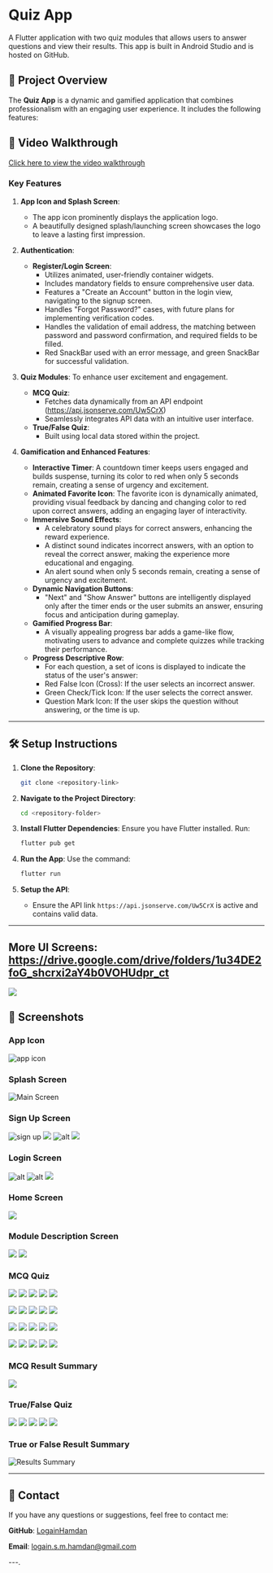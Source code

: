 # Quiz App

A Flutter application with two quiz modules that allows users to answer questions and view their results. This app is built in Android Studio and is hosted on GitHub.

## 📜 Project Overview

The **Quiz App** is a dynamic and gamified application that combines professionalism with an engaging user experience. It includes the following features:

## 🎥 Video Walkthrough

[Click here to view the video walkthrough](https://drive.google.com/file/d/1F6ydqMgzhgkxUAiJZW8I0LhFiaNW12cl/view?usp=sharing)

### Key Features
1. **App Icon and Splash Screen**:
   - The app icon prominently displays the application logo.
   - A beautifully designed splash/launching screen showcases the logo to leave a lasting first impression.

2. **Authentication**:
   - **Register/Login Screen**: 
     - Utilizes animated, user-friendly container widgets.
     - Includes mandatory fields to ensure comprehensive user data.
     - Features a "Create an Account" button in the login view, navigating to the signup screen.
     - Handles "Forgot Password?" cases, with future plans for implementing verification codes.
     - Handles the validation of email address, the matching between password and password confirmation, and required fields to be filled.
     - Red SnackBar used with an error message, and green SnackBar for successful validation.

3. **Quiz Modules**:
To enhance user excitement and engagement.
   - **MCQ Quiz**:
     - Fetches data dynamically from an API endpoint (https://api.jsonserve.com/Uw5CrX)
     - Seamlessly integrates API data with an intuitive user interface.
   - **True/False Quiz**:
     - Built using local data stored within the project.

5. **Gamification and Enhanced Features**:
   - **Interactive Timer**: A countdown timer keeps users engaged and builds suspense, turning its color to red when only 5 seconds remain, creating a sense of urgency and excitement.
   - **Animated Favorite Icon**: The favorite icon is dynamically animated, providing visual feedback by dancing and changing color to red upon correct answers, adding an engaging layer of interactivity.
   - **Immersive Sound Effects**:
     - A celebratory sound plays for correct answers, enhancing the reward experience.
     - A distinct sound indicates incorrect answers, with an option to reveal the correct answer, making the experience more educational and engaging.
     - An alert sound when only 5 seconds remain, creating a sense of urgency and excitement.
   - **Dynamic Navigation Buttons**:
     - "Next" and "Show Answer" buttons are intelligently displayed only after the timer ends or the user submits an answer, ensuring focus and anticipation during gameplay.
   - **Gamified Progress Bar**:
     - A visually appealing progress bar adds a game-like flow, motivating users to advance and complete quizzes while tracking their performance.
   - **Progress Descriptive Row**:
      - For each question, a set of icons is displayed to indicate the status of the user's answer:
      - Red False Icon (Cross): If the user selects an incorrect answer.
      - Green Check/Tick Icon: If the user selects the correct answer.
      - Question Mark Icon: If the user skips the question without answering, or the time is up.

---

## 🛠️ Setup Instructions

1. **Clone the Repository**:
   ```bash
   git clone <repository-link>
   ```

2. **Navigate to the Project Directory**:
   ```bash
   cd <repository-folder>
   ```

3. **Install Flutter Dependencies**:
   Ensure you have Flutter installed. Run:
   ```bash
   flutter pub get
   ```

4. **Run the App**:
   Use the command:
   ```bash
   flutter run
   ```

5. **Setup the API**:
   - Ensure the API link `https://api.jsonserve.com/Uw5CrX` is active and contains valid data.

---
## More UI Screens: https://drive.google.com/drive/folders/1u34DE2foG_shcrxi2aY4b0VOHUdpr_ct
![](https://github.com/LogainHamdan/Multi-Modules-Flutter-Quiz-App/blob/cc2cf3d6779fc61a2ea0682593d6a0f8ca8e0304/Purple%20Pink%20Gradient%20Mobile%20Application%20Presentation%20(1).png)
## 📱 Screenshots

### App Icon
![app icon](https://github.com/LogainHamdan/Multi-Modules-Flutter-Quiz-App/blob/55fa6d32a59a8add6793f1116a5aa2fcfdeeaad0/Screenshot_2025-01-25-21-29-51-370_com.miui.videoplayer.jpg)

### Splash Screen
![Main Screen](https://github.com/LogainHamdan/Multi-Modules-Flutter-Quiz-App/blob/55fa6d32a59a8add6793f1116a5aa2fcfdeeaad0/Screenshot_2025-01-25-21-29-56-543_com.miui.videoplayer.jpg)

### Sign Up Screen
![sign up](https://github.com/LogainHamdan/Multi-Modules-Flutter-Quiz-App/blob/55fa6d32a59a8add6793f1116a5aa2fcfdeeaad0/Screenshot_2025-01-25-21-29-59-022_com.miui.videoplayer.jpg) ![](https://github.com/LogainHamdan/Multi-Modules-Flutter-Quiz-App/blob/55fa6d32a59a8add6793f1116a5aa2fcfdeeaad0/Screenshot_2025-01-25-21-30-09-114_com.miui.videoplayer.jpg) ![alt](https://github.com/LogainHamdan/Multi-Modules-Flutter-Quiz-App/blob/aaaadf4422b0288d7c33e980f133a696e9e1da6f/Screenshot_2025-01-25-21-30-27-318_com.miui.videoplayer.jpg) ![](https://github.com/LogainHamdan/Multi-Modules-Flutter-Quiz-App/blob/aaaadf4422b0288d7c33e980f133a696e9e1da6f/Screenshot_2025-01-25-21-30-40-635_com.miui.videoplayer.jpg)

### Login Screen
![alt](https://github.com/LogainHamdan/Multi-Modules-Flutter-Quiz-App/blob/aaaadf4422b0288d7c33e980f133a696e9e1da6f/Screenshot_2025-01-25-21-30-57-413_com.miui.videoplayer.jpg) ![alt](https://github.com/LogainHamdan/Multi-Modules-Flutter-Quiz-App/blob/aaaadf4422b0288d7c33e980f133a696e9e1da6f/Screenshot_2025-01-25-21-31-02-279_com.miui.videoplayer.jpg) ![](https://github.com/LogainHamdan/Multi-Modules-Flutter-Quiz-App/blob/aaaadf4422b0288d7c33e980f133a696e9e1da6f/Screenshot_2025-01-25-21-31-04-593_com.miui.videoplayer.jpg)

### Home Screen
![](https://github.com/LogainHamdan/Multi-Modules-Flutter-Quiz-App/blob/aaaadf4422b0288d7c33e980f133a696e9e1da6f/Screenshot_2025-01-25-21-31-13-541_com.miui.videoplayer.jpg)

### Module Description Screen
![](https://github.com/LogainHamdan/Multi-Modules-Flutter-Quiz-App/blob/aaaadf4422b0288d7c33e980f133a696e9e1da6f/Screenshot_2025-01-25-21-31-07-403_com.miui.videoplayer.jpg) ![](https://github.com/LogainHamdan/Multi-Modules-Flutter-Quiz-App/blob/aaaadf4422b0288d7c33e980f133a696e9e1da6f/Screenshot_2025-01-25-21-31-15-334_com.miui.videoplayer.jpg)

### MCQ Quiz
![](https://github.com/LogainHamdan/Multi-Modules-Flutter-Quiz-App/blob/aaaadf4422b0288d7c33e980f133a696e9e1da6f/Screenshot_2025-01-25-21-31-19-459_com.miui.videoplayer.jpg) ![](https://github.com/LogainHamdan/Multi-Modules-Flutter-Quiz-App/blob/aaaadf4422b0288d7c33e980f133a696e9e1da6f/Screenshot_2025-01-25-21-31-23-906_com.miui.videoplayer.jpg) ![](https://github.com/LogainHamdan/Multi-Modules-Flutter-Quiz-App/blob/aaaadf4422b0288d7c33e980f133a696e9e1da6f/Screenshot_2025-01-25-21-31-25-726_com.miui.videoplayer.jpg) ![](https://github.com/LogainHamdan/Multi-Modules-Flutter-Quiz-App/blob/aaaadf4422b0288d7c33e980f133a696e9e1da6f/Screenshot_2025-01-25-21-31-33-341_com.miui.videoplayer.jpg) ![](https://github.com/LogainHamdan/Multi-Modules-Flutter-Quiz-App/blob/aaaadf4422b0288d7c33e980f133a696e9e1da6f/Screenshot_2025-01-25-21-31-35-910_com.miui.videoplayer.jpg)

![](https://github.com/LogainHamdan/Multi-Modules-Flutter-Quiz-App/blob/aaaadf4422b0288d7c33e980f133a696e9e1da6f/Screenshot_2025-01-25-21-31-41-987_com.miui.videoplayer.jpg) ![](https://github.com/LogainHamdan/Multi-Modules-Flutter-Quiz-App/blob/aaaadf4422b0288d7c33e980f133a696e9e1da6f/Screenshot_2025-01-25-21-31-49-047_com.miui.videoplayer.jpg) ![](https://github.com/LogainHamdan/Multi-Modules-Flutter-Quiz-App/blob/aaaadf4422b0288d7c33e980f133a696e9e1da6f/Screenshot_2025-01-25-21-31-53-892_com.miui.videoplayer.jpg) ![](https://github.com/LogainHamdan/Multi-Modules-Flutter-Quiz-App/blob/aaaadf4422b0288d7c33e980f133a696e9e1da6f/Screenshot_2025-01-25-21-31-57-914_com.miui.videoplayer.jpg) ![](https://github.com/LogainHamdan/Multi-Modules-Flutter-Quiz-App/blob/aaaadf4422b0288d7c33e980f133a696e9e1da6f/Screenshot_2025-01-25-21-32-02-480_com.miui.videoplayer.jpg)

![](https://github.com/LogainHamdan/Multi-Modules-Flutter-Quiz-App/blob/aaaadf4422b0288d7c33e980f133a696e9e1da6f/Screenshot_2025-01-25-21-32-05-140_com.miui.videoplayer.jpg) ![](https://github.com/LogainHamdan/Multi-Modules-Flutter-Quiz-App/blob/aaaadf4422b0288d7c33e980f133a696e9e1da6f/Screenshot_2025-01-25-21-32-07-933_com.miui.videoplayer.jpg) ![](https://github.com/LogainHamdan/Multi-Modules-Flutter-Quiz-App/blob/aaaadf4422b0288d7c33e980f133a696e9e1da6f/Screenshot_2025-01-25-21-32-13-680_com.miui.videoplayer.jpg) ![](https://github.com/LogainHamdan/Multi-Modules-Flutter-Quiz-App/blob/aaaadf4422b0288d7c33e980f133a696e9e1da6f/Screenshot_2025-01-25-21-32-21-097_com.miui.videoplayer.jpg) ![](https://github.com/LogainHamdan/Multi-Modules-Flutter-Quiz-App/blob/aaaadf4422b0288d7c33e980f133a696e9e1da6f/Screenshot_2025-01-25-21-32-30-782_com.miui.videoplayer.jpg)

![](https://github.com/LogainHamdan/Multi-Modules-Flutter-Quiz-App/blob/aaaadf4422b0288d7c33e980f133a696e9e1da6f/Screenshot_2025-01-25-21-32-34-851_com.miui.videoplayer.jpg) ![](https://github.com/LogainHamdan/Multi-Modules-Flutter-Quiz-App/blob/aaaadf4422b0288d7c33e980f133a696e9e1da6f/Screenshot_2025-01-25-21-32-52-605_com.miui.videoplayer.jpg) ![](https://github.com/LogainHamdan/Multi-Modules-Flutter-Quiz-App/blob/aaaadf4422b0288d7c33e980f133a696e9e1da6f/Screenshot_2025-01-25-21-33-08-373_com.miui.videoplayer.jpg) ![](https://github.com/LogainHamdan/Multi-Modules-Flutter-Quiz-App/blob/aaaadf4422b0288d7c33e980f133a696e9e1da6f/Screenshot_2025-01-25-21-33-20-008_com.miui.videoplayer.jpg) ![](https://github.com/LogainHamdan/Multi-Modules-Flutter-Quiz-App/blob/aaaadf4422b0288d7c33e980f133a696e9e1da6f/Screenshot_2025-01-25-21-33-22-516_com.miui.videoplayer.jpg)

### MCQ Result Summary
![](https://github.com/LogainHamdan/Multi-Modules-Flutter-Quiz-App/blob/aaaadf4422b0288d7c33e980f133a696e9e1da6f/Screenshot_2025-01-25-21-33-25-370_com.miui.videoplayer.jpg)

### True/False Quiz
![](https://github.com/LogainHamdan/Multi-Modules-Flutter-Quiz-App/blob/aaaadf4422b0288d7c33e980f133a696e9e1da6f/Screenshot_2025-01-25-21-34-35-962_com.miui.videoplayer.jpg) ![](https://github.com/LogainHamdan/Multi-Modules-Flutter-Quiz-App/blob/aaaadf4422b0288d7c33e980f133a696e9e1da6f/Screenshot_2025-01-25-21-34-40-281_com.miui.videoplayer.jpg) ![](https://github.com/LogainHamdan/Multi-Modules-Flutter-Quiz-App/blob/aaaadf4422b0288d7c33e980f133a696e9e1da6f/Screenshot_2025-01-25-21-36-25-920_com.miui.videoplayer.jpg) ![](https://github.com/LogainHamdan/Multi-Modules-Flutter-Quiz-App/blob/aaaadf4422b0288d7c33e980f133a696e9e1da6f/Screenshot_2025-01-25-21-36-39-370_com.miui.videoplayer.jpg) ![](https://github.com/LogainHamdan/Multi-Modules-Flutter-Quiz-App/blob/aaaadf4422b0288d7c33e980f133a696e9e1da6f/Screenshot_2025-01-25-21-36-41-449_com.miui.videoplayer.jpg)

### True or False Result Summary
![Results Summary](https://github.com/LogainHamdan/Multi-Modules-Flutter-Quiz-App/blob/aaaadf4422b0288d7c33e980f133a696e9e1da6f/Screenshot_2025-01-25-21-35-34-885_com.miui.videoplayer.jpg)

---

## 📧 Contact

If you have any questions or suggestions, feel free to contact me:

**GitHub**: [LogainHamdan](https://github.com/LogainHamdan)

**Email**: logain.s.m.hamdan@gmail.com

---.

